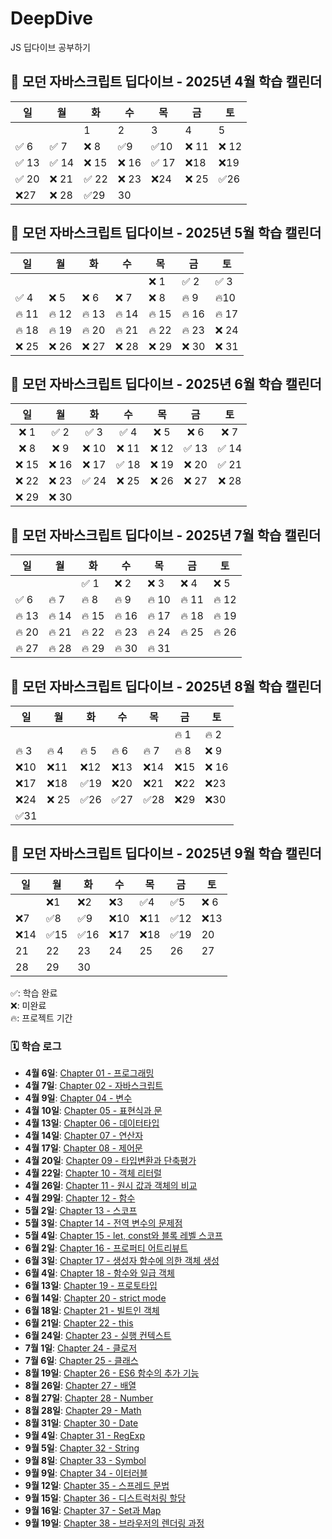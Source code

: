 # DeepDive

JS 딥다이브 공부하기

## 📘 모던 자바스크립트 딥다이브 - 2025년 4월 학습 캘린더

| 일    | 월    | 화    | 수    | 목    | 금    | 토    |
| ----- | ----- | ----- | ----- | ----- | ----- | ----- |
|       |       | 1     | 2     | 3     | 4     | 5     |
| ✅ 6  | ✅ 7  | ❌ 8  | ✅9   | ✅10  | ❌ 11 | ❌ 12 |
| ✅ 13 | ✅ 14 | ❌ 15 | ❌ 16 | ✅ 17 | ❌18  | ❌19  |
| ✅ 20 | ❌ 21 | ✅ 22 | ❌ 23 | ❌24  | ❌ 25 | ✅26  |
| ❌27  | ❌ 28 | ✅29  | 30    |       |       |       |

## 📘 모던 자바스크립트 딥다이브 - 2025년 5월 학습 캘린더

| 일   | 월  | 화  | 수  | 목   | 금   | 토   |
| ---- | --- | --- | --- | ---- | ---- | ---- |
|      |     |     |     | ❌ 1 | ✅ 2 | ✅ 3 |
| ✅ 4 | ❌ 5  |❌ 6   |❌ 7  | ❌ 8  | 🔥 9  | 🔥10   |
| 🔥 11   | 🔥 12  | 🔥 13  | 🔥 14  | 🔥 15  |🔥 16   |🔥 17   |
| 🔥 18   | 🔥 19  | 🔥 20  | 🔥 21  | 🔥 22  |🔥 23   |❌ 24   |
| ❌ 25   | ❌ 26  | ❌ 27  | ❌ 28  | ❌ 29   | ❌ 30   | ❌ 31   |

## 📘 모던 자바스크립트 딥다이브 - 2025년 6월 학습 캘린더

| 일  | 월  | 화  | 수  | 목  | 금  | 토  |
|:---:|:---:|:---:|:---:|:---:|:---:|:---:|
| ❌ 1  | ✅ 2   | ✅ 3   | ✅ 4   | ❌ 5   | ❌ 6   | ❌ 7   |
|❌  8   | ❌ 9   | ❌ 10  | ❌ 11  | ❌ 12  | ✅ 13  | ✅ 14  |
| ❌ 15  |❌ 16  | ❌ 17  |✅  18  | ❌ 19  | ❌ 20  | ✅ 21  |
| ❌ 22  | ❌ 23  | ✅ 24  | ❌ 25  | ❌ 26  | ❌ 27  | ❌ 28  |
| ❌ 29  | ❌ 30  |     |     |     |     |     |


## 📘 모던 자바스크립트 딥다이브 - 2025년 7월 학습 캘린더

| 일 | 월 | 화 | 수 | 목 | 금 | 토 |
|----|----|----|----|----|----|----|
|    |    | ✅ 1  | ❌ 2  | ❌ 3  | ❌ 4  |❌  5  |
|✅  6  | 🔥 7  |🔥  8  | 🔥  9  | 🔥 10 |🔥  11 |🔥  12 |
| 🔥 13 |🔥  14 | 🔥 15 | 🔥 16 | 🔥 17 | 🔥 18 | 🔥 19 |
| 🔥 20 | 🔥 21 | 🔥 22 | 🔥 23 | 🔥 24 | 🔥 25 | 🔥 26 |
| 🔥 27 | 🔥 28 | 🔥 29 | 🔥 30 | 🔥 31 |    |    |

## 📘 모던 자바스크립트 딥다이브 - 2025년 8월 학습 캘린더
| 일  | 월  | 화  | 수  | 목  | 금  | 토  |
| ---- | ---- | ---- | ---- | ---- | ---- | ---- |
|    |    |    |    |    | 🔥 1  | 🔥 2  |
| 🔥 3  | 🔥 4  | 🔥 5  | 🔥 6  | 🔥 7  | 🔥 8  | ❌ 9  |
| ❌10 | ❌11 | ❌12 | ❌13 | ❌14 | ❌15 | ❌ 16 |
| ❌17 | ❌18 | ✅19 | ❌20 | ❌21 | ❌22 | ❌23 |
| ❌24 |❌ 25 | ✅26 | ✅27 | ✅28 | ❌29 | ❌30 |
| ✅31 |    |    |    |    |    |    |

## 📘 모던 자바스크립트 딥다이브 - 2025년 9월 학습 캘린더
| 일 | 월 | 화 | 수 | 목 | 금 | 토 |
|----|----|----|----|----|----|----|
|   | ❌1 | ❌2 | ❌3 | ✅4 | ✅5 |❌ 6 |
| ❌7 | ✅8 | ✅9 | ❌10 | ❌11 | ✅12 | ❌13 |
| ❌14 | ✅15 |✅16 | ❌17 | ❌18 | ✅19 | 20 |
| 21 | 22 | 23 | 24 | 25 | 26 | 27 |
| 28 | 29 | 30 |   |   |   |   |


✅: 학습 완료  
❌: 미완료<br>
🔥: 프로젝트 기간

### 🗓️ 학습 로그

- **4월 6일**: [Chapter 01 - 프로그래밍](1장%20프로그래밍/Programming.md)
- **4월 7일**: [Chapter 02 - 자바스크립트](2장%20자바스크립트/Javascript.md)
- **4월 9일**: [Chapter 04 - 변수](4장%20변수/Variable.md)
- **4월 10일**: [Chapter 05 - 표현식과 문](5장%20표현식과%20문/expression.md)
- **4월 13일**: [Chapter 06 - 데이터타입](6장%20데이터타입/datatype.md)
- **4월 14일**: [Chapter 07 - 연산자](7장%20연산자/operator.md)
- **4월 17일**: [Chapter 08 - 제어문](8장%20제어문/control_statement.md)
- **4월 20일**: [Chapter 09 - 타입변환과 단축평가](9장%20타입변환과단축평가/js-type-coercion.md)
- **4월 22일**: [Chapter 10 - 객체 리터럴](10장%20객체%20리터럴/js_object_notes.md)
- **4월 26일**: [Chapter 11 - 원시 값과 객체의 비교](11장%20원시%20값과%20객체의%20비교/js-value-types.md)
- **4월 29일**: [Chapter 12 - 함수](12장%20함수/function.md)
- **5월 2일**: [Chapter 13 - 스코프](13장%20스코프/scope.md)
- **5월 3일**: [Chapter 14 - 전역 변수의 문제점](14장%20전역%20변수의%20문제점/global-variable-problems.md)
- **5월 4일**: [Chapter 15 - let, const와 블록 레벨 스코프](15장%20let%20const와%20블록%20레벨%20스코프/let-const-block-scope.md)
- **6월 2일**: [Chapter 16 - 프로퍼티 어트리뷰트](16장%20프로퍼티%20어트리뷰트/property-attribute.md)
- **6월 3일**: [Chapter 17 - 생성자 함수에 의한 객체 생성](17장%20생성자%20함수에%20의한%20객체%20생성/chapter17.md) 
- **6월 4일**: [Chapter 18 - 함수와 일급 객체](18장%20함수와%20일급%20객체/chapter18.md)
- **6월 13일**: [Chapter 19 - 프로토타입](19장%20프로토타입/chapter19.md)
- **6월 14일**: [Chapter 20 - strict mode](20장%20strict%20mode/chapter20.md)
- **6월 18일**: [Chapter 21 - 빌트인 객체](21장%20빌트인%20객체/chapter21.md)
- **6월 21일**: [Chapter 22 - this](22장%20this/chapter22.md)
- **6월 24일**: [Chapter 23 - 실행 컨텍스트](23장%20실행%20컨텍스트/chapter23.md)
- **7월 1일**: [Chapter 24 - 클로저](24장%20클로저/chapter24.md)
- **7월 6일**: [Chapter 25 - 클래스](25장%20클래스/chapter25.md)
- **8월 19일**: [Chapter 26 - ES6 함수의 추가 기능](26장%20ES6%20함수의%20추가%20기능/chapter26.md)
- **8월 26일**: [Chapter 27 - 배열](27장%20배열/chapter27.md)
- **8월 27일**: [Chapter 28 - Number](28장%20Number/chapter28.md)
- **8월 28일**: [Chapter 29 - Math](29장%20Math/chapter29.md)
- **8월 31일**: [Chapter 30 - Date](30장%20Date/chapter30.md)
- **9월 4일**: [Chapter 31 - RegExp](31장%20RegExp/chapter31.md)
- **9월 5일**: [Chapter 32 - String](32장%20String/chapter32.md)
- **9월 8일**: [Chapter 33 - Symbol](33장%20Symbol/chapter33.md)
- **9월 9일**: [Chapter 34 - 이터러블](34장%20이터러블/chapter34.md)
- **9월 12일**: [Chapter 35 - 스프레드 문법](35장%20스프레드%20문법/chapter35.md)
- **9월 15일**: [Chapter 36 - 디스트럭처링 할당](36장%20디스트럭처링%20할당/chapter36.md)
- **9월 16일**: [Chapter 37 - Set과 Map](37장%20Set과%20Map/chapter37.md)
- **9월 19일**: [Chapter 38 - 브라우저의 렌더링 과정](38장%20브라우저의%20렌더링%20과정/chapter38.md)
